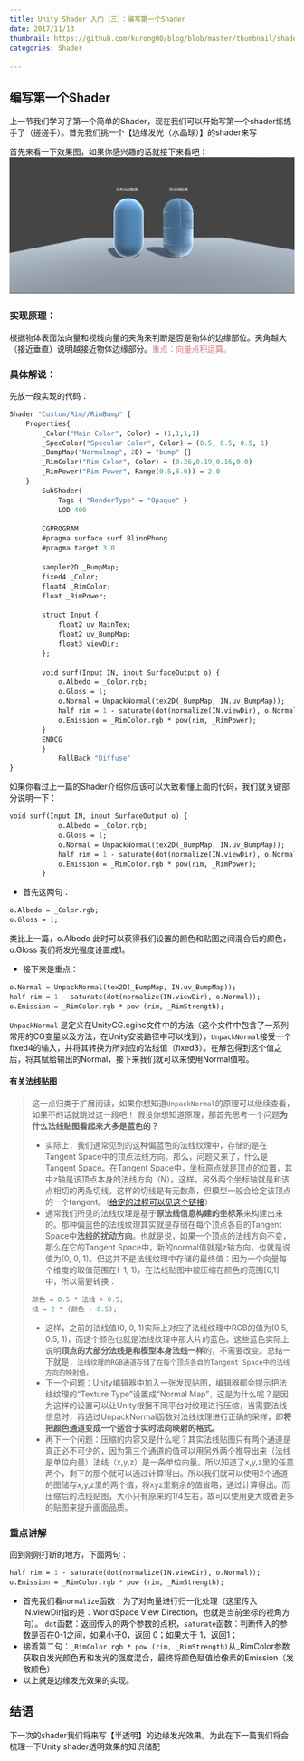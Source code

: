 ```yaml
---
title: Unity Shader 入门（三）：编写第一个Shader
date: 2017/11/13
thumbnail: https://github.com/kurong00/blog/blob/master/thumbnail/shader3/shader3.png?raw=true
categories: Shader

---
```


## 编写第一个Shader

上一节我们学习了第一个简单的Shader，现在我们可以开始写第一个shader练练手了（搓搓手）。首先我们挑一个【边缘发光（水晶球）】的shader来写

首先来看一下效果图，如果你感兴趣的话就接下来看吧：![](https://github.com/kurong00/blog/blob/master/thumbnail/shader3/shader.PNG?raw=true)

### 实现原理：
根据物体表面法向量和视线向量的夹角来判断是否是物体的边缘部位。夹角越大（接近垂直）说明越接近物体边缘部分。<font color =  #D37885 >重点：向量点积运算。</font>

### 具体解说：
先放一段实现的代码：
```haxe
Shader "Custom/Rim//RimBump" {
	Properties{
		_Color("Main Color", Color) = (1,1,1,1)
		_SpecColor("Specular Color", Color) = (0.5, 0.5, 0.5, 1)
		_BumpMap("Normalmap", 2D) = "bump" {}
		_RimColor("Rim Color", Color) = (0.26,0.19,0.16,0.0)
		_RimPower("Rim Power", Range(0.5,8.0)) = 2.0
	}
		SubShader{
			Tags { "RenderType" = "Opaque" }
			LOD 400

		CGPROGRAM
		#pragma surface surf BlinnPhong
		#pragma target 3.0

		sampler2D _BumpMap;
		fixed4 _Color;
		float4 _RimColor;
		float _RimPower;

		struct Input {
			float2 uv_MainTex;
			float2 uv_BumpMap;
			float3 viewDir;
		};

		void surf(Input IN, inout SurfaceOutput o) {
			o.Albedo = _Color.rgb;
			o.Gloss = 1;
			o.Normal = UnpackNormal(tex2D(_BumpMap, IN.uv_BumpMap));
			half rim = 1 - saturate(dot(normalize(IN.viewDir), o.Normal));
			o.Emission = _RimColor.rgb * pow(rim, _RimPower);
		}
		ENDCG
		}
			FallBack "Diffuse"
}

```
如果你看过上一篇的Shader介绍你应该可以大致看懂上面的代码，我们就关键部分说明一下：
```haxe
void surf(Input IN, inout SurfaceOutput o) {
			o.Albedo = _Color.rgb;
			o.Gloss = 1;
			o.Normal = UnpackNormal(tex2D(_BumpMap, IN.uv_BumpMap));
			half rim = 1 - saturate(dot(normalize(IN.viewDir), o.Normal));
			o.Emission = _RimColor.rgb * pow(rim, _RimPower);
		}
```

- 首先这两句：

```haxe
o.Albedo = _Color.rgb;
o.Gloss = 1;
```
类比上一篇，o.Albedo 此时可以获得我们设置的颜色和贴图之间混合后的颜色，o.Gloss 我们将发光强度设置成1。
- 接下来是重点：
```haxe
o.Normal = UnpackNormal(tex2D(_BumpMap, IN.uv_BumpMap));
half rim = 1 - saturate(dot(normalize(IN.viewDir), o.Normal));
o.Emission = _RimColor.rgb * pow (rim, _RimStrength);
```
`UnpackNormal` 是定义在UnityCG.cginc文件中的方法（这个文件中包含了一系列常用的CG变量以及方法，在Unity安装路径中可以找到），`UnpackNormal`接受一个fixed4的输入，并将其转换为所对应的法线值（fixed3）。在解包得到这个值之后，将其赋给输出的Normal，接下来我们就可以来使用Normal值啦。
#### 有关法线贴图 
> 这一点归类于扩展阅读，如果你想知道`UnpackNormal`的原理可以继续查看，如果不的话就跳过这一段吧！ 
假设你想知道原理，那首先思考一个问题**为什么法线贴图看起来大多是蓝色的？** 
> - 实际上，我们通常见到的这种偏蓝色的法线纹理中，存储的是在Tangent Space中的顶点法线方向。那么，问题又来了，什么是Tangent Space。在Tangent Space中，坐标原点就是顶点的位置，其中z轴是该顶点本身的法线方向（N）。这样，另外两个坐标轴就是和该点相切的两条切线。这样的切线是有无数条，但模型一般会给定该顶点的一个tangent。（[给定的过程可以见这个链接](http://www.opengl-tutorial.org/intermediate-tutorials/tutorial-13-normal-mapping/)）
> - 通常我们所见的法线纹理是基于**原法线信息构建的坐标系**来构建出来的。那种偏蓝色的法线纹理其实就是存储在每个顶点各自的Tangent Space中**法线的扰动方向**。也就是说，如果一个顶点的法线方向不变，那么在它的Tangent Space中，新的normal值就是z轴方向，也就是说值为(0, 0, 1)。但这并不是法线纹理中存储的最终值：因为一个向量每个维度的取值范围在(-1, 1)，在法线贴图中被压缩在颜色的范围[0,1]中，所以需要转换：
> ``` haxe
> 颜色 = 0.5 * 法线 + 0.5;
> 线 = 2 * (颜色 - 0.5);    
> ```
>- 这样，之前的法线值(0, 0, 1)实际上对应了法线纹理中RGB的值为(0.5, 0.5, 1)，而这个颜色也就是法线纹理中那大片的蓝色。这些蓝色实际上说明**顶点的大部分法线是和模型本身法线一样**的，不需要改变。总结一下就是，`法线纹理的RGB通道存储了在每个顶点各自的Tangent Space中的法线方向的映射值。`
> - 下一个问题：Unity编辑器中加入一张发现贴图，编辑器都会提示把法线纹理的“Texture Type”设置成“Normal Map”，这是为什么呢？是因为这样的设置可以让Unity根据不同平台对纹理进行压缩，当需要法线信息时，再通过UnpackNormal函数对法线纹理进行正确的采样，即**将把颜色通道变成一个适合于实时法向映射的格式。**
> - 再下一个问题：压缩的内容又是什么呢？其实法线贴图只有两个通道是真正必不可少的，因为第三个通道的值可以用另外两个推导出来（法线是单位向量）法线（x,y,z）是一条单位向量。所以知道了x,y,z里的任意两个，剩下的那个就可以通过计算得出。所以我们就可以使用2个通道的图储存x,y,z里的两个值，将xyz里剩余的值省略，通过计算得出。而压缩后的法线贴图，大小只有原来的1/4左右，故可以使用更大或者更多的贴图来提升画面品质。

### 重点讲解

回到刚刚打断的地方，下面两句：
```haxe
half rim = 1 - saturate(dot(normalize(IN.viewDir), o.Normal));
o.Emission = _RimColor.rgb * pow (rim, _RimStrength);
```
- 首先我们看`normalize`函数：为了对向量进行归一化处理（这里传入IN.viewDir指的是：WorldSpace View Direction，也就是当前坐标的视角方向）。 `dot`函数：返回传入的两个参数的点积，`saturate`函数：判断传入的参数是否在0-1之间，如果小于0，返回 0；如果大于 1，返回1； 
- 接着第二句：`_RimColor.rgb * pow (rim, _RimStrength)`从_RimColor参数获取自发光颜色再和发光的强度混合，最终将颜色赋值给像素的Emission（发散颜色）
- 以上就是边缘发光效果的实现。

 


## 结语

下一次的shader我们将来写【半透明】的边缘发光效果。为此在下一篇我们将会梳理一下Unity shader透明效果的知识储配